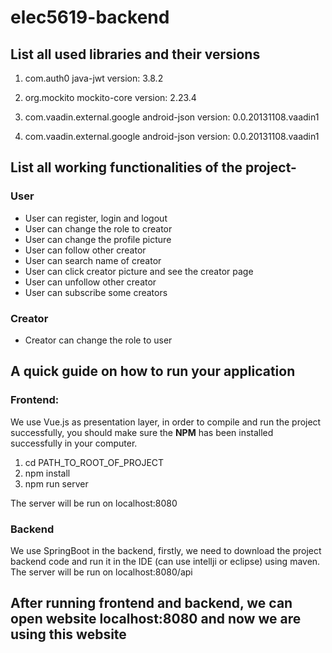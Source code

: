 # elec5619-backend

## List all used libraries and their versions

1. com.auth0 java-jwt version: 3.8.2


2. org.mockito mockito-core version: 2.23.4
      
3. com.vaadin.external.google android-json version: 0.0.20131108.vaadin1

4. com.vaadin.external.google android-json version: 0.0.20131108.vaadin1


## List all working functionalities of the project-
### User
- User can register, login and logout
- User can change the role to creator
- User can change the profile picture
- User can follow other creator
- User can search name of creator
- User can click creator picture and see the creator page
- User can unfollow other creator
- User can subscribe some creators



### Creator
- Creator can change the role to user



## A quick guide on how to run your application
### Frontend:
We use Vue.js as presentation layer, in order to compile and run the project successfully, you should make sure the **NPM** has been installed successfully in your computer.

1. cd PATH_TO_ROOT_OF_PROJECT
2. npm install
3. npm run server

The server will be run on localhost:8080

### Backend
We use SpringBoot in the backend, firstly, we need to download the project backend code and run it in the IDE (can use intellji or eclipse) using maven. The server will be run on localhost:8080/api

## After running frontend and backend, we can open website localhost:8080 and now we are using this website

